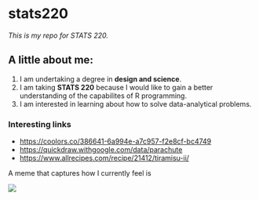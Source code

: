 # stats220

*This is my repo for STATS 220.*

## A little about me:

1. I am undertaking a degree in **design and science**. 
2. I am taking **STATS 220** because I would like to gain a better understanding of the capabilites of R programming.
3. I am interested in learning about how to solve data-analytical problems. 

### Interesting links 
* https://coolors.co/386641-6a994e-a7c957-f2e8cf-bc4749
* https://quickdraw.withgoogle.com/data/parachute
* https://www.allrecipes.com/recipe/21412/tiramisu-ii/

A meme that captures how I currently feel is

![](http://c.tenor.com/i8eGXwf9tWYAAAAd/tenor.gif)

